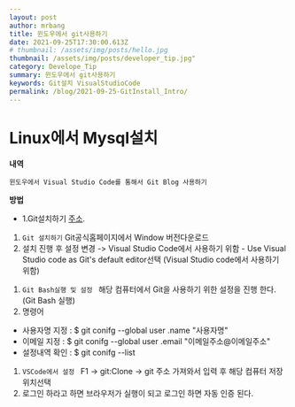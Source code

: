 ```yaml
---
layout: post
author: mrbang
title: 윈도우에서 git사용하기 
date: 2021-09-25T17:30:00.613Z
# thumbnail: /assets/img/posts/hello.jpg
thumbnail: /assets/img/posts/developer_tip.jpg"
category: Develope_Tip
summary: 윈도우에서 git사용하기 
keywords: Git설치 VisualStudioCode
permalink: /blog/2021-09-25-GitInstall_Intro/
---
```

# Linux에서 Mysql설치

**내역** 

`윈도우에서 Visual Studio Code를 통해서 Git Blog 사용하기`

**방법** 

* 1.Git설치하기 [주소](https://www.git-scm.com/).

>
1. `Git 설치하기`
Git공식홈페이지에서 Window 버전다운로드 
2. 설치 진행 후 설정 변경
-> Visual Studio Code에서 사용하기 위함 - Use Visual Studio code as Git's default editor선택 (Visual Studio code에서 사용하기 위함)

>
1. `Git Bash실행 및 설정 `
해당 컴퓨터에서 Git을 사용하기 위한 설정을 진행 한다. (Git Bash 실행)
2. 명령어 
- 사용자명 지정 : $ git conifg --global user .name "사용자명"
- 이메일 지정 : $ git conifg --global user .email "이메일주소@이메일주소"
- 설정내역 확인 : $ git conifg --list

>
1. `VSCode에서 설정 `
F1 -> git:Clone -> git 주소 가져와서 입력 후 해당 컴퓨터 저장위치선택 
2. 로그인 하라고 하면 브라우저가 실행이 되고 로그인 하면 자동 인증 된다. 



